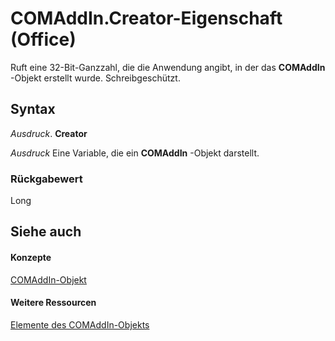 
# COMAddIn.Creator-Eigenschaft (Office)

Ruft eine 32-Bit-Ganzzahl, die die Anwendung angibt, in der das  **COMAddIn** -Objekt erstellt wurde. Schreibgeschützt.


## Syntax

 _Ausdruck_. **Creator**

 _Ausdruck_ Eine Variable, die ein **COMAddIn** -Objekt darstellt.


### Rückgabewert

Long


## Siehe auch


#### Konzepte


[COMAddIn-Objekt](dcaa9f0c-20fb-9f53-5f74-9ec0b1cefeea.md)
#### Weitere Ressourcen


[Elemente des COMAddIn-Objekts](http://msdn.microsoft.com/library/698d4d8e-6071-acd3-a39b-ab01fd878452%28Office.15%29.aspx)
